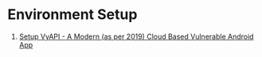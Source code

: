 # Environment Setup

1. [Setup VyAPI - A Modern (as per 2019) Cloud Based Vulnerable Android App](setup_vyapi/README.md)